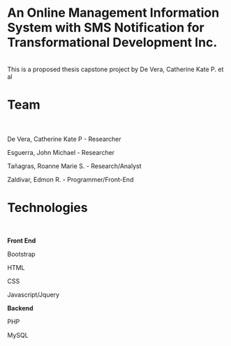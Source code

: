# An Online Management Information System with SMS Notification for Transformational Development Inc.
<br/>
This is a proposed thesis capstone project by De Vera, Catherine Kate P. et al
<br/>

<h1>Team</h1>
<br/>
<br/>
De Vera, Catherine Kate P - Researcher

Esguerra, John Michael - Researcher

Tañagras, Roanne Marie S. - Research/Analyst

Zaldivar, Edmon R. - Programmer/Front-End

<h1>Technologies</h1>
<br/>

<b>Front End</b>

Bootstrap 

HTML

CSS

Javascript/Jquery


<b>Backend</b>

PHP

MySQL
